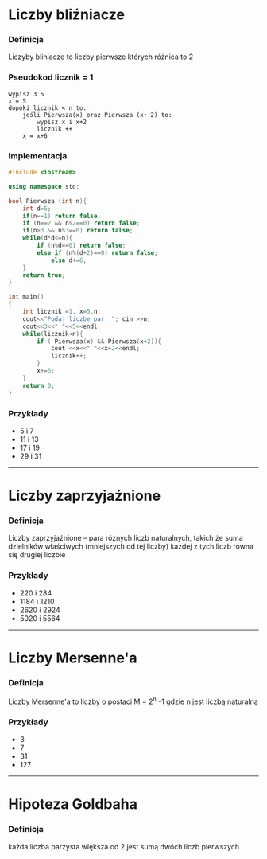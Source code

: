 # Liczby bliźniacze
###  Definicja
Liczyby bliniacze to liczby pierwsze których różnica to 2
### Pseudokod licznik = 1
    wypisz 3 5
    x = 5
    dopóki licznik < n to:
        jeśli Pierwsza(x) oraz Pierwsza (x+ 2) to:
            wypisz x i x+2
            licznik ++
        x = x+6
### Implementacja 
```cpp
#include <iostream>

using namespace std;

bool Pierwsza (int n){
    int d=5;
    if(n==1) return false;
    if (n==2 && n%2==0) return false;
    if(n>3 && n%3==0) return false;
    while(d*d<=n){
        if (n%d==0) return false;
        else if (n%(d+2)==0) return false;
            else d+=6;
    }
    return true;
}

int main()
{
    int licznik =1, x=5,n;
    cout<<"Podaj liczbe par: "; cin >>n;
    cout<<3<<" "<<5<<endl;
    while(licznik<n){
        if ( Pierwsza(x) && Pierwsza(x+2)){
            cout <<x<<" "<<x+2<<endl;
            licznik++;
        }
        x+=6;
    }
    return 0;
}
```
### Przykłady
- 5 i 7
- 11 i 13
- 17 i 19
- 29 i 31

------------

# Liczby zaprzyjaźnione
### Definicja 
Liczby zaprzyjaźnione – para różnych liczb naturalnych, takich że suma dzielników właściwych (mniejszych od tej liczby) każdej z tych liczb równa się drugiej liczbie
### Przykłady
- 220 i 284
- 1184 i 1210
- 2620 i 2924
- 5020 i 5564
------------
# Liczby Mersenne'a

### Definicja 
Liczby Mersenne'a to liczby o postaci M = 2<sup>n</sup> -1 gdzie n jest liczbą naturalną 
### Przykłady 
- 3
- 7
- 31
- 127


------------


# Hipoteza Goldbaha

### Definicja 

każda liczba parzysta większa od 2 jest sumą dwóch liczb pierwszych

